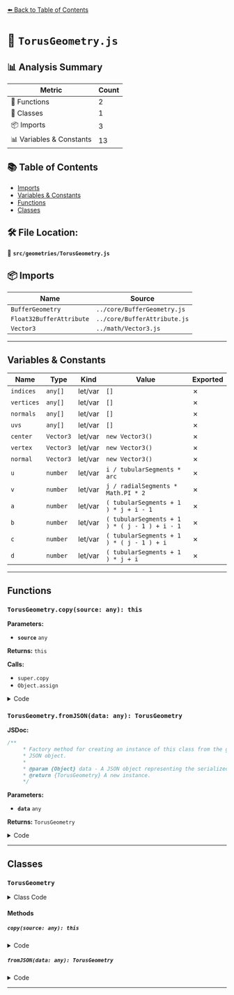 [⬅️ Back to Table of Contents](../../index.md)

# 📄 `TorusGeometry.js`

## 📊 Analysis Summary

| Metric | Count |
|--------|-------|
| 🔧 Functions | 2 |
| 🧱 Classes | 1 |
| 📦 Imports | 3 |
| 📊 Variables & Constants | 13 |

## 📚 Table of Contents

- [Imports](#imports)
- [Variables & Constants](#variables-constants)
- [Functions](#functions)
- [Classes](#classes)

## 🛠️ File Location:
📂 **`src/geometries/TorusGeometry.js`**

## 📦 Imports

| Name | Source |
|------|--------|
| `BufferGeometry` | `../core/BufferGeometry.js` |
| `Float32BufferAttribute` | `../core/BufferAttribute.js` |
| `Vector3` | `../math/Vector3.js` |


---

## Variables & Constants

| Name | Type | Kind | Value | Exported |
|------|------|------|-------|----------|
| `indices` | `any[]` | let/var | `[]` | ✗ |
| `vertices` | `any[]` | let/var | `[]` | ✗ |
| `normals` | `any[]` | let/var | `[]` | ✗ |
| `uvs` | `any[]` | let/var | `[]` | ✗ |
| `center` | `Vector3` | let/var | `new Vector3()` | ✗ |
| `vertex` | `Vector3` | let/var | `new Vector3()` | ✗ |
| `normal` | `Vector3` | let/var | `new Vector3()` | ✗ |
| `u` | `number` | let/var | `i / tubularSegments * arc` | ✗ |
| `v` | `number` | let/var | `j / radialSegments * Math.PI * 2` | ✗ |
| `a` | `number` | let/var | `( tubularSegments + 1 ) * j + i - 1` | ✗ |
| `b` | `number` | let/var | `( tubularSegments + 1 ) * ( j - 1 ) + i - 1` | ✗ |
| `c` | `number` | let/var | `( tubularSegments + 1 ) * ( j - 1 ) + i` | ✗ |
| `d` | `number` | let/var | `( tubularSegments + 1 ) * j + i` | ✗ |


---

## Functions

### `TorusGeometry.copy(source: any): this`

**Parameters:**

- **`source`** `any`

**Returns:** `this`

**Calls:**

- `super.copy`
- `Object.assign`

<details><summary>Code</summary>

```typescript
copy( source ) {

		super.copy( source );

		this.parameters = Object.assign( {}, source.parameters );

		return this;

	}
```
</details>

### `TorusGeometry.fromJSON(data: any): TorusGeometry`

**JSDoc:**
```typescript
/**
	 * Factory method for creating an instance of this class from the given
	 * JSON object.
	 *
	 * @param {Object} data - A JSON object representing the serialized geometry.
	 * @return {TorusGeometry} A new instance.
	 */
```

**Parameters:**

- **`data`** `any`

**Returns:** `TorusGeometry`

<details><summary>Code</summary>

```typescript
static fromJSON( data ) {

		return new TorusGeometry( data.radius, data.tube, data.radialSegments, data.tubularSegments, data.arc );

	}
```
</details>


---

## Classes

### `TorusGeometry`

<details><summary>Class Code</summary>

```ts
class TorusGeometry extends BufferGeometry {

	/**
	 * Constructs a new torus geometry.
	 *
	 * @param {number} [radius=1] - Radius of the torus, from the center of the torus to the center of the tube.
	 * @param {number} [tube=0.4] - Radius of the tube. Must be smaller than `radius`.
	 * @param {number} [radialSegments=12] - The number of radial segments.
	 * @param {number} [tubularSegments=48] - The number of tubular segments.
	 * @param {number} [arc=Math.PI*2] - Central angle in radians.
	 */
	constructor( radius = 1, tube = 0.4, radialSegments = 12, tubularSegments = 48, arc = Math.PI * 2 ) {

		super();

		this.type = 'TorusGeometry';

		/**
		 * Holds the constructor parameters that have been
		 * used to generate the geometry. Any modification
		 * after instantiation does not change the geometry.
		 *
		 * @type {Object}
		 */
		this.parameters = {
			radius: radius,
			tube: tube,
			radialSegments: radialSegments,
			tubularSegments: tubularSegments,
			arc: arc
		};

		radialSegments = Math.floor( radialSegments );
		tubularSegments = Math.floor( tubularSegments );

		// buffers

		const indices = [];
		const vertices = [];
		const normals = [];
		const uvs = [];

		// helper variables

		const center = new Vector3();
		const vertex = new Vector3();
		const normal = new Vector3();

		// generate vertices, normals and uvs

		for ( let j = 0; j <= radialSegments; j ++ ) {

			for ( let i = 0; i <= tubularSegments; i ++ ) {

				const u = i / tubularSegments * arc;
				const v = j / radialSegments * Math.PI * 2;

				// vertex

				vertex.x = ( radius + tube * Math.cos( v ) ) * Math.cos( u );
				vertex.y = ( radius + tube * Math.cos( v ) ) * Math.sin( u );
				vertex.z = tube * Math.sin( v );

				vertices.push( vertex.x, vertex.y, vertex.z );

				// normal

				center.x = radius * Math.cos( u );
				center.y = radius * Math.sin( u );
				normal.subVectors( vertex, center ).normalize();

				normals.push( normal.x, normal.y, normal.z );

				// uv

				uvs.push( i / tubularSegments );
				uvs.push( j / radialSegments );

			}

		}

		// generate indices

		for ( let j = 1; j <= radialSegments; j ++ ) {

			for ( let i = 1; i <= tubularSegments; i ++ ) {

				// indices

				const a = ( tubularSegments + 1 ) * j + i - 1;
				const b = ( tubularSegments + 1 ) * ( j - 1 ) + i - 1;
				const c = ( tubularSegments + 1 ) * ( j - 1 ) + i;
				const d = ( tubularSegments + 1 ) * j + i;

				// faces

				indices.push( a, b, d );
				indices.push( b, c, d );

			}

		}

		// build geometry

		this.setIndex( indices );
		this.setAttribute( 'position', new Float32BufferAttribute( vertices, 3 ) );
		this.setAttribute( 'normal', new Float32BufferAttribute( normals, 3 ) );
		this.setAttribute( 'uv', new Float32BufferAttribute( uvs, 2 ) );

	}

	copy( source ) {

		super.copy( source );

		this.parameters = Object.assign( {}, source.parameters );

		return this;

	}

	/**
	 * Factory method for creating an instance of this class from the given
	 * JSON object.
	 *
	 * @param {Object} data - A JSON object representing the serialized geometry.
	 * @return {TorusGeometry} A new instance.
	 */
	static fromJSON( data ) {

		return new TorusGeometry( data.radius, data.tube, data.radialSegments, data.tubularSegments, data.arc );

	}

}
```
</details>

#### Methods

##### `copy(source: any): this`

<details><summary>Code</summary>

```ts
copy( source ) {

		super.copy( source );

		this.parameters = Object.assign( {}, source.parameters );

		return this;

	}
```
</details>

##### `fromJSON(data: any): TorusGeometry`

<details><summary>Code</summary>

```ts
static fromJSON( data ) {

		return new TorusGeometry( data.radius, data.tube, data.radialSegments, data.tubularSegments, data.arc );

	}
```
</details>


---